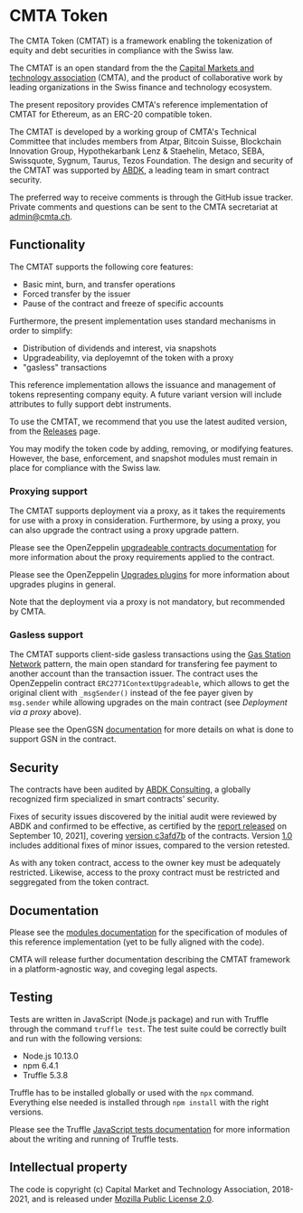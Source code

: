 # CMTA Token 

The CMTA Token (CMTAT) is a framework enabling the tokenization of
equity and debt securities in compliance with the Swiss law.

The CMTAT is an open standard from the the [Capital Markets and
technology association](http://www.cmta.ch/) (CMTA), and the product of
collaborative work by leading organizations in the Swiss finance and
technology ecosystem.

The present repository provides CMTA's reference implementation of CMTAT
for Ethereum, as an ERC-20 compatible token.

The CMTAT is developed by a working group of CMTA's Technical Committee
that includes members from Atpar, Bitcoin Suisse, Blockchain Innovation
Group, Hypothekarbank Lenz & Staehelin, Metaco, SEBA, Swissquote,
Sygnum, Taurus, Tezos Foundation.
The design and security of the CMTAT was supported by
[ABDK](https://abdk.consulting/), a leading team in smart contract
security.

The preferred way to receive comments is through the GitHub issue
tracker.  Private comments and questions can be sent to the CMTA secretariat 
at <a href="mailto:admin@cmta.ch">admin@cmta.ch</a>.

## Functionality

The CMTAT supports the following core features:

* Basic mint, burn, and transfer operations
* Forced transfer by the issuer 
* Pause of the contract and freeze of specific accounts

Furthermore, the present implementation uses standard mechanisms in order to simplify:

* Distribution of dividends and interest, via snapshots
* Upgradeability, via deployemnt of the token with a proxy
* "gasless" transactions

This reference implementation allows the issuance and management of
tokens representing company equity.
A future variant version will include attributes to fully support debt
instruments.

To use the CMTAT, we recommend that you use the latest audited version,
from the [Releases](https://github.com/CMTA/CMTAT/releases) page.

You may modify the token code by adding, removing, or modifying
features. However, the base, enforcement, and snapshot modules must
remain in place for compliance with the Swiss law.

### Proxying support

The CMTAT supports deployment via a proxy, as it takes the requirements
for use with a proxy in consideration.  Furthermore, by using a proxy,
you can also upgrade the contract using a proxy upgrade pattern.

Please see the OpenZeppelin [upgradeable contracts
documentation](https://docs.openzeppelin.com/upgrades-plugins/1.x/writing-upgradeable)
for more information about the proxy requirements applied to the
contract.

Please see the OpenZeppelin [Upgrades
plugins](https://docs.openzeppelin.com/upgrades-plugins/1.x/) for more
information about upgrades plugins in general.

Note that the deployment via a proxy is not mandatory, but recommended by CMTA.

### Gasless support

The CMTAT supports client-side gasless transactions using the [Gas
Station Network](https://docs.opengsn.org/#the-problem) pattern, the
main open standard for transfering fee payment to another account than
the transaction issuer. The contract uses the OpenZeppelin contract
`ERC2771ContextUpgradeable`, which allows to get the original client
with `_msgSender()` instead of the fee payer given by `msg.sender` while
allowing upgrades on the main contract (see *Deployment via a proxy*
above).

Please see the OpenGSN
[documentation](https://docs.opengsn.org/contracts/#receiving-a-relayed-call)
for more details on what is done to support GSN in the contract.

## Security 

The contracts have been audited by [ABDK
Consulting](https://www.abdk.consulting/), a globally recognized
firm specialized in smart contracts' security.

Fixes of security issues discovered by the initial audit were reviewed
by ABDK and confirmed to be effective, as certified by the [report
released](doc/audits/ABDK-CMTAT-audit-20210910.pdf) on September 10, 2021],
covering [version
c3afd7b](https://github.com/CMTA/CMTAT/tree/c3afd7b4a2ade160c9b581adb7a44896bfc7aaea)
of the contracts.
Version [1.0](https://github.com/CMTA/CMTAT/releases) includes
additional fixes of minor issues, compared to the version retested.


As with any token contract, access to the owner key must be adequately
restricted.
Likewise, access to the proxy contract must be restricted and
seggregated from the token contract.

## Documentation

Please see the [modules documentation](doc/modules) for the
specification of modules of this reference implementation (yet to be
fully aligned with the code).

CMTA will release further documentation describing the CMTAT framework
in a platform-agnostic way, and coveging legal aspects.

## Testing

Tests are written in JavaScript (Node.js package) and run with Truffle through the command `truffle test`. 
The test suite could be correctly built and run with the following versions: 

* Node.js 10.13.0
* npm 6.4.1
* Truffle 5.3.8

Truffle has to be installed globally or used with the `npx` command.
Everything else needed is installed through `npm install` with the right
versions.

Please see the Truffle [JavaScript tests
documentation](https://www.trufflesuite.com/docs/truffle/testing/writing-tests-in-javascript)
for more information about the writing and running of Truffle tests.



## Intellectual property

The code is copyright (c) Capital Market and Technology Association,
2018-2021, and is released under [Mozilla Public License
2.0](./LICENSE.md).


